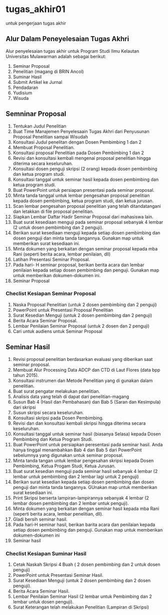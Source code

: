# tugas_akhir01
untuk pengerjaan tugas akhir 


## Alur Dalam Peneyelesaian Tugas Akhri 
Alur penyelesaian tugas akhir untuk Program Studi Ilmu Kelautan Universitas Mulawarman adalah sebagai berikut: 
1. Seminar Proposal
2. Penelitian (magang di BRIN Ancol)
3. Suminar Hasil
4. Submit Artikel ke Jurnal
5. Pendadaran
6. Yudisium
7. Wisuda

## Semninar Proposal 
1. Tentukan Judul Penelitian
2. Buat Time Manajemen Penyelesaain Tugas Akhri dari Penyusunan Proposal Penelitian sampai Wisudah 
3. Konsultasi Judul penelitan dengan Dosen Pembimbing 1 dan 2
4. Membuat Proposal Penelitian.
5. Konsultasi proposal Penelitian pada Dosen Pembimbing 1 dan 2
6. Revisi dan konsultasi kembali mengenai proposal penelitian hingga diterima secara keseluruhan.
7. Konsultasi dosen penguji skripsi (2 orang) kepada dosen pembimbing dan ketua program studi.
8.  Konsultasi tanggal untuk seminar hasil kepada dosen pembimbing dan ketua program studi.
9.  Buat PowerPoint untuk persiapan presentasi pada seminar proposal.
10.  Minta tanda tanggal untuk lembar pengesahan proposal penelitian kepada dosen pembimbing, ketua program studi, dan ketua jurusan.
11.  Scan lembar pengesahan proposal penelitian yang telah ditandatangani dan letakkan di file proposal penelitian.
12.  Siapkan Lembar Daftar Hadir Seminar Proposal dari mahasiswa lain.
13.  Buat surat kesediaan menguji pada seminar proposal sebanyak 4 lembar (2 untuk dosen pembimbing dan 2 penguji).
14.  Berikan surat kesediaan menguji kepada setiap dosen pembimbing dan dosen penguji dan minta tanda tangannya. Gunakan map untuk memberikan surat kesediaan ini.
15.  Minta dokumen yang berkaitan dengan seminar proposal kepada mba Rani (seperti berita acara, lembar penilaian, dll)
16.  Latihan Presentasi Seminar Proposal.
17.  Pada hari- H seminar proposal, berikan berita acara dan lembar penilaian kepada setiap dosen pembimbing dan penguji. Gunakan map untuk memberikan dokumen-dokumen ini.
18.  Seminar Proposal


### Checlist Kesiapan Seminar Proposal

1. Naska Proposal Penelitian (untuk 2 dosen pembimbing dan 2 penguji)
2. PowerPoint untuk Presentasi Proposal Penelitian
3. Surat Kesedian Menguji (untuk 2 dosen pembimbing dan 2 penguji)
4. Berita Acara Seminar Proposal. 
5. Lembar Penilaian Seminar Proposal (untuk 2 dosen dan 2 penguji)
6. Cari untuk audiens untuk Seminar Proposal


## Seminar Hasil

1. Revisi proposal penelitian berdasarkan evaluasi yang diberikan saat seminar proposal.
2. Membuat Alur Processing Data ADCP dan CTD di Laut Flores (data bpp tahun 2015).
3. Konsultasi instrumen dan Metode Penelitian yang di gunakan dalam penelitian.
4. Buat surat pengatar melakukan penelitian.
5. Analisis data yang telah di dapat dari penelitian-magang
6. Susun Bab 4 (Hasil dan Pembahasan) dan Bab 5 (Saran dan Kesimpula) dari skripsi
7. Susun skripsi secara keseluruhan.
8. Konsultasi skripsi pada Dosen Pembimbing.
9. Revisi dan dan konsultasi kembali skripsi hingga diterima secara keseluruhan.
10. Konsultasi tanggal untuk seminar hasil (biasanya Selasa) kepada Dosen Pembimbing dan Ketua Program Studi.
11. Buat PowerPoint untuk persiapkan peresentasi pada seminar hasil. Anda hanya tinggal menambahkan Bab 4 dan Bab 5 dari PowerPoint sebelumnya yang digunakan untuk seminar proposal.
12. Minta tanda tangan untuk lembar pengesahan skripsi kepada Dosen     Pembimbing, Ketua Progam Studi, Ketua Jurusan.
13. Buat surat kesedian menguji pada seminar hasil sebanyak 4 lembar (2 lembar untuk pembimbing dan 2 lembar lagi untuk 2 penguji)
14. Berikan surat kesedian kepada setiap dosen pembimbing dan dosen penguji dan minta tanda tangannya. GUnakan map untuk memberikan surat kesediaan ini.
15. Print Skripsi berserta lampiran-lampirannya sebanyak 4 lembar (2 lembar dosen pembimbing dan 2 lembar untuk penguji).
16. Minta dokumen yang berkaitan dengan seminar hasil kepada mba Rani (seperti berita acara, lembar penelitian, dll).
18. Gladi bersih seminar hasil.
19. Pada hari-H seminar hasil, berikan barita acara dan penilaian kepada setiap dosen pembimbing dan penguji. Gunakan map untuk memberikan dokumen-dokumen ini
20. Seminar hasil


### Checlist Kesiapan Suminar Hasil 
1. Cetak Naskah Skripsi 4 Buah ( 2 dosen pembimbing dan 2 untuk dosen penguji)
2. PowerPoint untuk Presentasi Seminar Hasil.
3. Surat Kesediaan Menguji (untuk 2 dosen pembimbing dan 2 dosen penguji).
4. Berita Acara Seminar Hasil.
5. Lembar Penilaian Seminar Hasil (2 lembar untuk Pembimbing dan 2 lembar untuk dosen penguji).
6. Surat Keterangan telah melakukan Penelitian (Lampiran di Skripsi)


